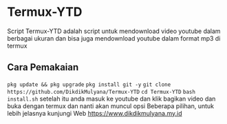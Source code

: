 # Termux-YTD
Script Termux-YTD adalah script untuk mendownload
video youtube dalam berbagai ukuran dan bisa juga
mendownload youtube dalam format mp3 di termux

## Cara Pemakaian
`pkg update && pkg upgrade`
`pkg install git -y`
`git clone https://github.com/DikdikMulyana/Termux-YTD`
`cd Termux-YTD`
`bash install.sh`
setelah itu anda masuk ke youtube dan klik bagikan video
dan buka dengan termux dan nanti akan muncul opsi
Beberapa pilihan, untuk lebih jelasnya kunjungi 
Web <https://www.dikdikmulyana.my.id>
